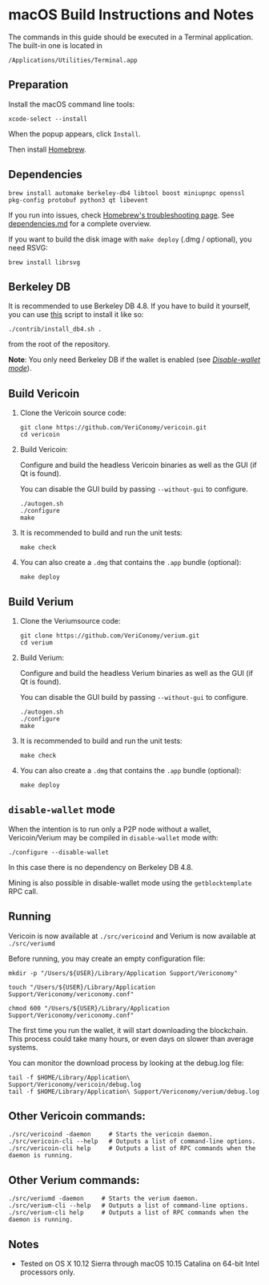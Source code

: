 # macOS Build Instructions and Notes

The commands in this guide should be executed in a Terminal application.
The built-in one is located in
```
/Applications/Utilities/Terminal.app
```

## Preparation
Install the macOS command line tools:

```shell
xcode-select --install
```

When the popup appears, click `Install`.

Then install [Homebrew](https://brew.sh).

## Dependencies
```shell
brew install automake berkeley-db4 libtool boost miniupnpc openssl pkg-config protobuf python3 qt libevent
```

If you run into issues, check [Homebrew's troubleshooting page](https://docs.brew.sh/Troubleshooting).
See [dependencies.md](dependencies.md) for a complete overview.

If you want to build the disk image with `make deploy` (.dmg / optional), you need RSVG:
```shell
brew install librsvg
```

## Berkeley DB
It is recommended to use Berkeley DB 4.8. If you have to build it yourself,
you can use [this](/contrib/install_db4.sh) script to install it
like so:

```shell
./contrib/install_db4.sh .
```

from the root of the repository.

**Note**: You only need Berkeley DB if the wallet is enabled (see [*Disable-wallet mode*](/doc/build-osx.md#disable-wallet-mode)).

## Build Vericoin

1. Clone the Vericoin source code:
    ```shell
    git clone https://github.com/VeriConomy/vericoin.git
    cd vericoin
    ```

2.  Build Vericoin:

    Configure and build the headless Vericoin binaries as well as the GUI (if Qt is found).

    You can disable the GUI build by passing `--without-gui` to configure.
    ```shell
    ./autogen.sh
    ./configure
    make
    ```

3.  It is recommended to build and run the unit tests:
    ```shell
    make check
    ```

4.  You can also create a  `.dmg` that contains the `.app` bundle (optional):
    ```shell
    make deploy
    ```

## Build Verium

1. Clone the Veriumsource code:
    ```shell
    git clone https://github.com/VeriConomy/verium.git
    cd verium
    ```

2.  Build Verium:

    Configure and build the headless Verium binaries as well as the GUI (if Qt is found).

    You can disable the GUI build by passing `--without-gui` to configure.
    ```shell
    ./autogen.sh
    ./configure
    make
    ```

3.  It is recommended to build and run the unit tests:
    ```shell
    make check
    ```

4.  You can also create a  `.dmg` that contains the `.app` bundle (optional):
    ```shell
    make deploy
    ```

## `disable-wallet` mode
When the intention is to run only a P2P node without a wallet, Vericoin/Verium may be
compiled in `disable-wallet` mode with:
```shell
./configure --disable-wallet
```

In this case there is no dependency on Berkeley DB 4.8.

Mining is also possible in disable-wallet mode using the `getblocktemplate` RPC call.

## Running
Vericoin is now available at `./src/vericoind`
and
Verium is now available at `./src/veriumd`


Before running, you may create an empty configuration file:
```shell
mkdir -p "/Users/${USER}/Library/Application Support/Vericonomy"

touch "/Users/${USER}/Library/Application Support/Vericonomy/vericonomy.conf"

chmod 600 "/Users/${USER}/Library/Application Support/Vericonomy/vericonomy.conf"
```

The first time you run the wallet, it will start downloading the blockchain. This process could
take many hours, or even days on slower than average systems.

You can monitor the download process by looking at the debug.log file:
```shell
tail -f $HOME/Library/Application\ Support/Vericonomy/vericoin/debug.log
tail -f $HOME/Library/Application\ Support/Vericonomy/verium/debug.log
```

## Other Vericoin commands:
```shell
./src/vericoind -daemon     # Starts the vericoin daemon.
./src/vericoin-cli --help   # Outputs a list of command-line options.
./src/vericoin-cli help     # Outputs a list of RPC commands when the daemon is running.
```

## Other Verium commands:
```shell
./src/veriumd -daemon     # Starts the verium daemon.
./src/verium-cli --help   # Outputs a list of command-line options.
./src/verium-cli help     # Outputs a list of RPC commands when the daemon is running.
```


## Notes
* Tested on OS X 10.12 Sierra through macOS 10.15 Catalina on 64-bit Intel
processors only.